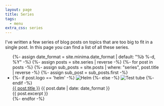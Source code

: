 ```yaml
---
layout: page
title: Series
tags:
  - menu
extra_css: series
---
```

I've written a few series of blog posts on topics that are too big to fit in a
single post. In this page you can find a list of all these series.

<ul>
{%- assign date_format = site.minima.date_format | default: "%b %-d, %Y" -%}
{%- assign posts = site.series | reverse -%}
{%- for post in posts -%}
  {%- assign sub_posts = site.posts | where: "series", post.title | reverse -%}
  {%- assign sub_post = sub_posts.first -%}
  <li>
    {%- if post.logo == 'helm' -%}
    <img src="{{ site.baseurl }}/assets/helm-blue-vector.svg" alt="Helm">
    {%- else -%}
    <img src="{{ site.baseurl }}/assets/test-tube-4-128.png" alt="Test tube">
    {%- endif -%}
    <div>
      <div class="series-list-header">
        <a href="{{ sub_post.url | relative_url }}">{{ post.title }}</a>
        <time datetime="{{ post.date | date_to_xmlschema }}">
          {{ post.date | date: date_format }}
        </time>
      </div>
      {{ post.excerpt }}
    </div>
  </li>
{%- endfor -%}
</ul>
